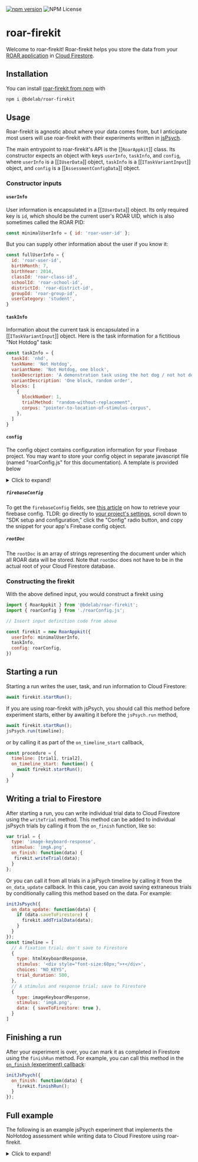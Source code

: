 [![npm version](https://badge.fury.io/js/@bdelab%2Froar-firekit.svg)](https://badge.fury.io/js/@bdelab%2Froar-firekit)
![NPM License](https://img.shields.io/npm/l/@bdelab/roar-firekit)

# roar-firekit

Welcome to roar-firekit! Roar-firekit helps you store the data from your [ROAR application](https://dyslexia.stanford.edu/roar/) in [Cloud Firestore](https://cloud.google.com/firestore).

## Installation

You can install [roar-firekit from npm](https://www.npmjs.com/package/@bdelab/roar-firekit) with

```bash
npm i @bdelab/roar-firekit
```

## Usage

Roar-firekit is agnostic about where your data comes from, but I anticipate most users will use roar-firekit with their experiments written in [jsPsych](https://www.jspsych.org/).

The main entrypoint to roar-firekit's API is the [[`RoarAppkit`]] class.  Its
constructor expects an object with keys `userInfo`, `taskInfo`, and `config`, where
`userInfo` is a [[`IUserData`]] object, `taskInfo` is a
[[`ITaskVariantInput`]] object, and `config` is a [[`AssessmentConfigData`]] object.

### Constructor inputs

#### `userInfo`

User information is encapsulated in a [[`IUserData`]] object. Its only required
key is `id`, which should be the current user's ROAR UID, which is also sometimes called the ROAR PID:

```javascript
const minimalUserInfo = { id: 'roar-user-id' };
```

But you can supply other information about the user if you know it:

```javascript
const fullUserInfo = {
  id: 'roar-user-id',
  birthMonth: 7,
  birthYear: 2014,
  classId: 'roar-class-id',
  schoolId: 'roar-school-id',
  districtId: 'roar-district-id',
  groupId: 'roar-group-id',
  userCategory: 'student',
}
```

#### `taskInfo`

Information about the current task is encapsulated in a [[`ITaskVariantInput`]] object. Here is the task information for a fictitious "Not Hotdog" task:

```javascript
const taskInfo = {
  taskId: 'nhd',
  taskName: 'Not Hotdog',
  variantName: 'Not Hotdog, one block',
  taskDescription: 'A demonstration task using the hot dog / not hot dog problem',
  variantDescription: 'One block, random order',
  blocks: [
    {
      blockNumber: 1,
      trialMethod: "random-without-replacement",
      corpus: "pointer-to-location-of-stimulus-corpus",
    },
  ]
}
```

#### `config`

The config object contains configuration information for your Firebase project. You may want to store your config object in separate javascript file (named "roarConfig.js" for this documentation). A template is provided below

<details>
  <summary>Click to expand!</summary>

  ```javascript
  export const roarConfig = {
    "firebaseConfig": {
      "apiKey": "insert your firebase API key here",
      "authDomain": "insert your firebase auth domain here",
      "projectId": "insert your firebase project ID here",
      "storageBucket": "insert your firebase storage bucket here",
      "messagingSenderId": "insert your firebase messaging sender ID here",
      "appId": "insert your firebase app ID here",
      "measurementId": "insert your firebase measurement ID here",
    },
    "rootDoc": ["some collection name", "some document name"],
  }
  ```

</details>

##### `firebaseConfig`

To get the `firebaseConfig` fields, see [this article](https://support.google.com/firebase/answer/7015592#zippy=%2Cin-this-article) on how to retrieve your firebase config. TLDR: go directly to [your project's settings](https://console.firebase.google.com/project/_/settings/general/), scroll down to "SDK setup and configuration," click the "Config" radio button, and copy the snippet for your app's Firebase config object.

##### `rootDoc`

The `rootDoc` is an array of strings representing the document under which all ROAR data will be stored.  Note that `rootDoc` does not have to be in the actual root of your Cloud Firestore database.

### Constructing the firekit

With the above defined input, you would construct a firekit using

```javascript
import { RoarAppkit } from '@bdelab/roar-firekit';
import { roarConfig } from './roarConfig.js';

// Insert input definition code from above

const firekit = new RoarAppkit({
  userInfo: minimalUserInfo,
  taskInfo,
  config: roarConfig,
})
```

## Starting a run

Starting a run writes the user, task, and run information to Cloud Firestore:

```javascript
await firekit.startRun();
```

If you are using roar-firekit with jsPsych, you should call this method before
experiment starts, either by awaiting it before the `jsPsych.run` method,

```javascript
await firekit.startRun();
jsPsych.run(timeline);
```

or by calling it as part of the `on_timeline_start` callback,

```javascript
const procedure = {
  timeline: [trial1, trial2],
  on_timeline_start: function() {
    await firekit.startRun();
  }
}
```

## Writing a trial to Firestore

After starting a run, you can write individual trial data to Cloud Firestore using the `writeTrial` method.
This method can be added to individual jsPsych trials by calling it from
the `on_finish` function, like so:

```javascript
var trial = {
  type: 'image-keyboard-response',
  stimulus: 'imgA.png',
  on_finish: function(data) {
   firekit.writeTrial(data);
  }
};
```

Or you can call it from all trials in a jsPsych
timeline by calling it from the `on_data_update` callback. In this
case, you can avoid saving extraneous trials by conditionally calling
this method based on the data. For example:

```javascript
initJsPsych({
  on_data_update: function(data) {
    if (data.saveToFirestore) {
      firekit.addTrialData(data);
    }
  }
});
const timeline = [
  // A fixation trial; don't save to Firestore
  {
    type: htmlKeyboardResponse,
    stimulus: '<div style="font-size:60px;">+</div>',
    choices: "NO_KEYS",
    trial_duration: 500,
  },
  // A stimulus and response trial; save to Firestore
  {
    type: imageKeyboardResponse,
    stimulus: 'imgA.png',
    data: { saveToFirestore: true },
  }
]
```

## Finishing a run

After your experiment is over, you can mark it as completed in Firestore using the `finishRun` method. For example, you can call this method in the [`on_finish` (experiment) callback](https://www.jspsych.org/7.1/overview/events/#on_finish-experiment):

```javascript
initJsPsych({
  on_finish: function(data) {
    firekit.finishRun();
  }
});
```

## Full example

The following is an example jsPsych experiment that implements the NoHotdog assessment while writing data to Cloud Firestore using roar-firekit.

<details>
  <summary>Click to expand!</summary>

  ```javascript
  import { initJsPsych } from 'jspsych';
  import preload from '@jspsych/plugin-preload';
  import htmlKeyboardResponse from '@jspsych/plugin-html-keyboard-response';
  import imageButtonResponse from '@jspsych/plugin-image-button-response';
  import { RoarAppkit } from '@bdelab/roar-firekit';
  import { roarConfig } from "./roarConfig.js";

  const taskInfo = {
    taskId: 'nhd',
    taskName: 'Not Hotdog',
    variantName: 'nhd-1block-random',
    taskDescription: 'A ROAR demonstration using the hot dog / not hot dog task.',
    variantDescription: 'One block, random order',
    blocks: [
      {
        blockNumber: 1,
        trialMethod: 'random-without-replacement',
        corpus: 'assets',
      },
    ],
  };

  const minimalUserInfo = { id: 'roar-user-id' };

  const firekit = new RoarAppkit({
    userInfo: minimalUserInfo,
    taskInfo,
    config: roarConfig,
  });

  await firekit.startRun();

  const jsPsych = initJsPsych({
    on_data_update: function (data) {
      if (data.saveToFirestore) {
        firekit.writeTrial(data);
      }
    },
    on_finish: function () {
      firekit.finishRun();
    },
  });

  // This example assumes that the hot dog / not hot dog images are stored in the
  // assets folder.
  const numFiles = 30;
  const hotDogFiles = Array.from(Array(numFiles), (_, i) => i + 1).map(
    (idx) => new URL(`../assets/hotdog/${idx}.jpg`, import.meta.url),
  );
  const notHotDogFiles = Array.from(Array(numFiles), (_, i) => i + 1).map(
    (idx) => new URL(`../assets/nothotdog/${idx}.jpg`, import.meta.url),
  );
  const allFiles = hotDogFiles.concat(notHotDogFiles);
  const allTargets = allFiles.map((url) => {
    return { target: url, isHotDog: !url.pathname.includes('nothotdog') };
  });

  let timeline = [];

  /* preload images */
  const preloadImages = {
    type: preload,
    auto_preload: true,
  };
  timeline.push(preloadImages);

  /* define welcome message trial */
  const welcome = {
    type: htmlKeyboardResponse,
    stimulus: 'Welcome to ROAR-HD, a rapid online assessment of hot dog differentiating ability. Press any key to begin.',
  };
  timeline.push(welcome);

  const hotDogTrials = {
    timeline: [
      {
        type: htmlKeyboardResponse,
        stimulus: '<div style="font-size:60px;">+</div>',
        choices: 'NO_KEYS',
        trial_duration: 500,
      },
      {
        type: imageButtonResponse,
        stimulus: jsPsych.timelineVariable('target'),
        choices: ['Hot Dog', 'Not a Hot Dog'],
        prompt: 'Is this a hot dog?',
        data: { saveToFirestore: true },
        on_finish: function (data) {
          data.correct = jsPsych.timelineVariable('isHotDog') == data.response;
        },
      },
    ],
    timeline_variables: allTargets,
    sample: {
      type: 'without-replacement',
      size: 20,
    },
  };

  timeline.push(hotDogTrials);

  const fixation = {
    type: htmlKeyboardResponse,
    stimulus: 'You are all done. Thanks!',
    choices: 'NO_KEYS',
  };
  timeline.push(fixation);

  jsPsych.run(timeline);
  ```

</details>
